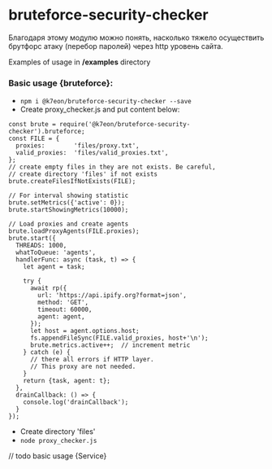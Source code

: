 # bruteforce-security-checker

Благодаря этому модулю можно понять, 
насколько тяжело осуществить 
брутфорс атаку (перебор паролей) через http уровень сайта.


Examples of usage in **/examples** directory

### Basic usage {bruteforce}:
- ```npm i @k7eon/bruteforce-security-checker --save```
- Create proxy_checker.js and put content below:
```
const brute = require('@k7eon/bruteforce-security-checker').bruteforce;
const FILE = {
  proxies:        'files/proxy.txt',
  valid_proxies:  'files/valid_proxies.txt',
};
// create empty files in they are not exists. Be careful, 
// create directory 'files' if not exists
brute.createFilesIfNotExists(FILE);

// For interval showing statistic
brute.setMetrics({'active': 0});
brute.startShowingMetrics(10000);

// Load proxies and create agents
brute.loadProxyAgents(FILE.proxies);
brute.start({
  THREADS: 1000,
  whatToQueue: 'agents',
  handlerFunc: async (task, t) => {
    let agent = task;

    try {
      await rp({
        url: 'https://api.ipify.org?format=json',
        method: 'GET',
        timeout: 60000,
        agent: agent,
      });
      let host = agent.options.host;
      fs.appendFileSync(FILE.valid_proxies, host+'\n');
      brute.metrics.active++;  // increment metric
    } catch (e) {
      // there all errors if HTTP layer. 
      // This proxy are not needed.
    }
    return {task, agent: t};
  },
  drainCallback: () => {
    console.log('drainCallback');
  }
});
```
- Create directory 'files'
- ```node proxy_checker.js```

// todo basic usage {Service}
